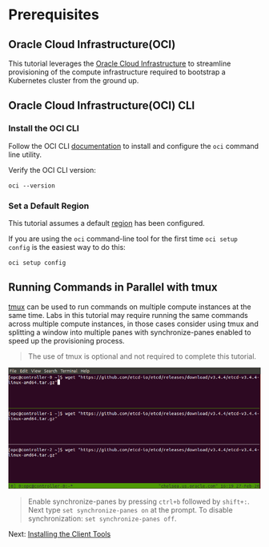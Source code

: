 # Prerequisites

## Oracle Cloud Infrastructure(OCI)

This tutorial leverages the [Oracle Cloud Infrastructure](https://www.oracle.com/cloud/) to streamline provisioning of the compute infrastructure required to bootstrap a Kubernetes cluster from the ground up.

## Oracle Cloud Infrastructure(OCI) CLI

### Install the OCI CLI

Follow the OCI CLI [documentation](https://docs.cloud.oracle.com/en-us/iaas/Content/API/Concepts/cliconcepts.htm) to install and configure the `oci` command line utility.

Verify the OCI CLI version:

```
oci --version
```

### Set a Default Region

This tutorial assumes a default [region](https://docs.cloud.oracle.com/en-us/iaas/Content/General/Concepts/regions.htm) has been configured.

If you are using the `oci` command-line tool for the first time `oci setup config` is the easiest way to do this:

```
oci setup config
```

## Running Commands in Parallel with tmux

[tmux](https://github.com/tmux/tmux/wiki) can be used to run commands on multiple compute instances at the same time. Labs in this tutorial may require running the same commands across multiple compute instances, in those cases consider using tmux and splitting a window into multiple panes with synchronize-panes enabled to speed up the provisioning process.

> The use of tmux is optional and not required to complete this tutorial.

![tmux screenshot](images/tmux-screenshot.png)

> Enable synchronize-panes by pressing `ctrl+b` followed by `shift+:`. Next type `set synchronize-panes on` at the prompt. To disable synchronization: `set synchronize-panes off`.

Next: [Installing the Client Tools](02-client-tools.md)
